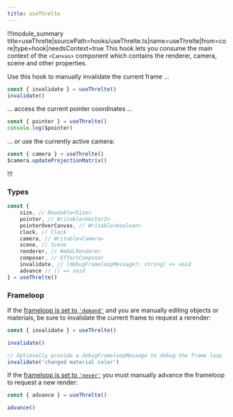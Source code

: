 ```yaml
---
title: useThrelte
---
```


!!!module_summary title=useThrelte|sourcePath=hooks/useThrelte.ts|name=useThrelte|from=core|type=hook|needsContext=true
This hook lets you consume the main context of the `<Canvas>` component which contains the renderer, camera, scene and other properties.

Use this hook to manually invalidate the current frame …

```ts
const { invalidate } = useThrelte()
invalidate()
```

… access the current pointer coordinates …

```ts
const { pointer } = useThrelte()
console.log($pointer)
```

… or use the currently active camera:

```ts
const { camera } = useThrelte()
$camera.updateProjectionMatrix()
```

!!!

### Types

```ts
const {
	size, // Readable<Size>
	pointer, // Writable<Vector2>
	pointerOverCanvas, // Writable<boolean>
	clock, // Clock
	camera, // Writable<Camera>
	scene, // Scene
	renderer, // WebGLRenderer
	composer, // EffectComposer
	invalidate, // (debugFrameloopMessage?: string) => void
	advance // () => void
} = useThrelte()
```

### Frameloop

If the [frameloop is set to `'demand'`](/components/01-canvas) and you are manually editing objects or materials, be sure to invalidate the current frame to request a rerender:

```ts
const { invalidate } = useThrelte()

invalidate()

// Optionally provide a debugFrameloopMessage to debug the frame loop
invalidate('changed material color')
```

If the [frameloop is set to `'never'`](/components/01-canvas) you must manually advance the frameloop to request a new render:

```ts
const { advance } = useThrelte()

advance()
```
